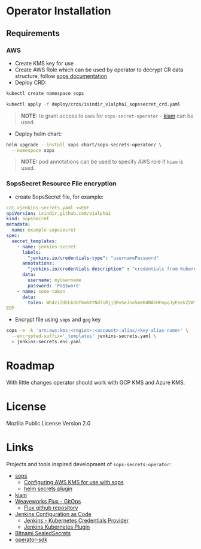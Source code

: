 # Operator Installation

## Requirements

### AWS

* Create KMS key for use
* Create AWS Role which can be used by operator to decrypt CR data structure,
  follow [sops documentation](https://github.com/mozilla/sops#26assuming-roles-and-using-kms-in-various-aws-accounts)
* Deploy CRD:

```bash
kubectl create namespace sops

kubectl apply -f deploy/crds/isindir_v1alpha1_sopssecret_crd.yaml
```
> **NOTE:** to grant access to aws for `sops-secret-operator` -
> [kiam](https://github.com/uswitch/kiam) can be used.

* Deploy helm chart:

```bash
helm upgrade --install sops chart/sops-secrets-operator/ \
  --namespace sops
```
> **NOTE:** pod annotations can be used to specify AWS role if `kiam` is used.

### SopsSecret Resource File encryption

* create SopsSecret file, for example:

```yaml
cat >jenkins-secrets.yaml <<EOF
apiVersion: isindir.github.com/v1alpha1
kind: SopsSecret
metadata:
  name: example-sopssecret
spec:
  secret_templates:
    - name: jenkins-secret
      labels:
        "jenkins.io/credentials-type": "usernamePassword"
      annotations:
        "jenkins.io/credentials-description" : "credentials from Kubernetes"
      data:
        username: myUsername
        password: 'Pa$$word'
    - name: some-token
      data:
        tolen: Wb4ziZdELkdUf6m6KtNd7iRjjQRvSeJno5meH4NAGHFmpqJyEsekZ2WjX232s4Gj
EOF
```

* Encrypt file using `sops` and `gpg` key

```bash
sops -e -k 'arn:aws:kms:<region>:<account>:alias/<key-alias-name>' \
  --encrypted-suffix='_templates' jenkins-secrets.yaml \
  > jenkins-secrets.enc.yaml
```

# Roadmap

With little changes operator should work with GCP KMS and Azure KMS.

# License

Mozilla Public License Version 2.0

# Links

Projects and tools inspired development of `sops-secrets-operator`:

* [sops](https://github.com/mozilla/sops)
  * [Configuring AWS KMS for use with sops](https://github.com/mozilla/sops#26assuming-roles-and-using-kms-in-various-aws-accounts)
  * [helm secrets plugin](https://github.com/futuresimple/helm-secrets)
* [kiam](https://github.com/uswitch/kiam)
* [Weaveworks Flux - GitOps](https://www.weave.works/blog/managing-helm-releases-the-gitops-way)
  * [Flux github repository](https://github.com/weaveworks/flux)
* [Jenkins Configuration as Code](https://jenkins.io/projects/jcasc/)
  * [Jenkins - Kubernetes Credentials Provider](https://jenkinsci.github.io/kubernetes-credentials-provider-plugin/)
  * [Jenkins Kubernetes Plugin](https://github.com/jenkinsci/kubernetes-plugin)
* [Bitnami SealedSecrets](https://github.com/bitnami-labs/sealed-secrets)
* [operator-sdk](https://github.com/operator-framework/operator-sdk)
